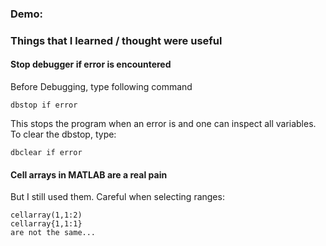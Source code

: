 
### Demo:

### Things that I learned / thought were useful


#### Stop debugger if error is encountered

Before Debugging, type following command

	dbstop if error

This stops the program when an error is and one can inspect all variables. 
To clear the dbstop, type:

	dbclear if error


#### Cell arrays in MATLAB are a real pain

But I still used them. 
Careful when selecting ranges:
	
	cellarray(1,1:2)
	cellarray{1,1:1}
	are not the same...
